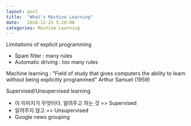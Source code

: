 ```yaml
---
layout: post
title:  "What's Machine Learning"
date:   2018-12-25 5:28:00
categories: Machine Learning
---
```

Limitations of explicit programming
- Spam filter : many rules
- Automatic driving : too many rules

Machine learning : "Field of study that gives computers the ability to learn without being explicitly programmed" Arthur Samuel (1959)

Supervised/Unsupervised learning

- 이 이미지가 무엇이다. 알려주고 하는 것 => Supervised
- 알려주지 않고 => Unsupervised
- Google news grouping 